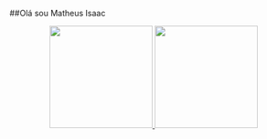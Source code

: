 ##Olá sou Matheus Isaac
<div align="center">
  <a href="https://github.com/C4nisAku">
  <img height="180em" src="https://github-readme-stats.vercel.app/api?username=C4nisAku&show_icons=true&theme=Red&include_all_commits=true&count_private=true"/>
  <img height="180em" src="https://github-readme-stats.vercel.app/api/top-langs/?username=C4nisAku&layout=compact&langs_count=7&theme=Red"/>
</div>
